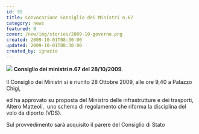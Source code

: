 ```yaml
---
id: 55
title: Convocazione Consiglio dei Ministri n.67
category: news
featured: 0
cover: /new/img/stories/2009-10-governo.png
created: 2009-10-01T08:30:00
updated: 2009-10-01T08:30:00
created_by: ignazio
---
```


<img class="float-start mr-3 w-[250px]" src="/new/img/stories/2009-10-governo.png"/>
<strong>Consiglio dei ministri n.67 del 28/10/2009</strong>.
<br/><br/>
Il Consiglio dei Ministri si è riunito 28 Ottobre 2009, alle ore 9,40 a Palazzo Chigi,

ed ha approvato su proposta del Ministro delle infrastrutture e dei trasporti, Altero Matteoli,  uno schema di regolamento che riforma la disciplina del volo da diporto (VDS).

Sul provvedimento sarà acquisito il parere del Consiglio di Stato
